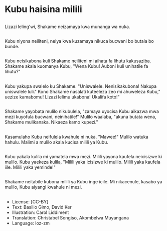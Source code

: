 # Kubu haisina milili

##
Lizazi leling'wi, Shakame neizamaya kwa munanga wa nuka.

##
Kubu niyona neiliteni, neiya kwa kuzamaya nikuca bucwani bo butala bo bunde.

##
Kubu neisikabona kuli Shakame neiliteni mi aihata fa lihutu kakusaziba. Shakame akala kuomanya Kubu, "Wena Kubu! Auboni kuli unihatile fa lihutu?"

##
Kubu yakupa swalelo ku Shakame. "Uniswalele. Nenisikakubona! Nakupa uniswalele luli." Kono Shakame nasalati kuteeleza zeo mi ahuweleza Kubu," uezize kamabomu! Lizazi lelimu ukabona! Ukalifa koto!"

##
Shakame yayobata mulilo nikubulela, "zamaya uyocisa Kubu aikazwa mwa mezi kuyofula bucwani, neinihatile!" Mulilo waalaba, "akuna butata wena, Shakame mulikanaka. Nikaeza kamo kupezi."

##
Kasamulaho Kubu neifulela kwahule ni nuka. "Mawee!" Mulilo watuka hahulu. Malimi a mulilo akala kucisa milili ya Kubu.

##
Kubu yakala kulila mi yamatela mwa mezi. Milili yayona kaufela neicisizwe ki mulilo. Kubu yaekeza kulila, "Milili yaka icisizwe ki mulilo. Milili yaka kaufela iile. Milili yaka yeminde!"

##
Shakame neitabile kubona milili ya Kubu inge icile. Mi nikacenule, kasabo ya mulilo, Kubu aiyangi kwahule ni mezi.

##
* License: [CC-BY]
* Text: Basilio Gimo, David Ker
* Illustration: Carol Liddiment
* Translation: Christabel Songiso, Akombelwa Muyangana
* Language: loz-zm
